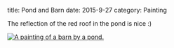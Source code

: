 title: Pond and Barn
date: 2015-9-27
category: Painting

The reflection of the red roof in the pond is nice :&#41;

<a href="/images/paintings/September_27_2015-Pond_and_Barn.jpg"><img src="/images/paintings/small-September_27_2015-Pond_and_Barn.jpg" alt="A painting of a barn by a pond." class="center" /></a>

